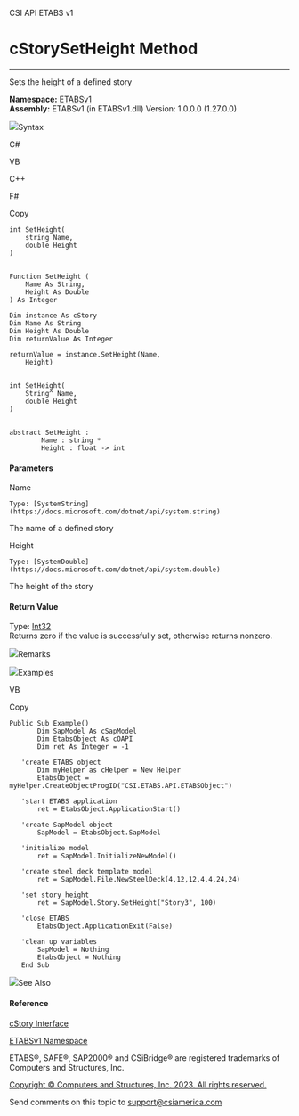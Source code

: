 ﻿

CSI API ETABS v1

# cStorySetHeight Method  
  
---  
  
Sets the height of a defined story

**Namespace:** [ETABSv1](2780f1b8-2033-5289-2298-1cdb2a7508d9.htm)  
**Assembly:** ETABSv1 (in ETABSv1.dll) Version: 1.0.0.0 (1.27.0.0)

![](../icons/SectionExpanded.png)Syntax

C#

VB

C++

F#

Copy

    
    
    int SetHeight(
    	string Name,
    	double Height
    )
    
    
    Function SetHeight ( 
    	Name As String,
    	Height As Double
    ) As Integer
    
    Dim instance As cStory
    Dim Name As String
    Dim Height As Double
    Dim returnValue As Integer
    
    returnValue = instance.SetHeight(Name, 
    	Height)
    
    
    int SetHeight(
    	String^ Name, 
    	double Height
    )
    
    
    abstract SetHeight : 
            Name : string * 
            Height : float -> int 
    

#### Parameters

Name

    Type: [SystemString](https://docs.microsoft.com/dotnet/api/system.string)  
The name of a defined story

Height

    Type: [SystemDouble](https://docs.microsoft.com/dotnet/api/system.double)  
The height of the story

#### Return Value

Type: [Int32](https://docs.microsoft.com/dotnet/api/system.int32)  
Returns zero if the value is successfully set, otherwise returns nonzero.

![](../icons/SectionExpanded.png)Remarks

![](../icons/SectionExpanded.png)Examples

VB

Copy

    
    
    Public Sub Example()
           Dim SapModel As cSapModel
           Dim EtabsObject As cOAPI
           Dim ret As Integer = -1
    
       'create ETABS object
           Dim myHelper as cHelper = New Helper
           EtabsObject = myHelper.CreateObjectProgID("CSI.ETABS.API.ETABSObject")
    
       'start ETABS application
           ret = EtabsObject.ApplicationStart()
    
       'create SapModel object
           SapModel = EtabsObject.SapModel
    
       'initialize model
           ret = SapModel.InitializeNewModel()
    
       'create steel deck template model
           ret = SapModel.File.NewSteelDeck(4,12,12,4,4,24,24)
    
       'set story height
           ret = SapModel.Story.SetHeight("Story3", 100)
    
       'close ETABS
           EtabsObject.ApplicationExit(False)
    
       'clean up variables
           SapModel = Nothing
           EtabsObject = Nothing
       End Sub

![](../icons/SectionExpanded.png)See Also

#### Reference

[cStory Interface](1683ba07-55f5-11ab-520a-fc7bab96a41c.htm)

[ETABSv1 Namespace](2780f1b8-2033-5289-2298-1cdb2a7508d9.htm)

ETABS®, SAFE®, SAP2000® and CSiBridge® are registered trademarks of Computers
and Structures, Inc.  

[Copyright © Computers and Structures, Inc. 2023. All rights
reserved.](http://www.csiamerica.com)

Send comments on this topic to
[support@csiamerica.com](mailto:support%40csiamerica.com?Subject=CSI%20API%20ETABS%20v1)

